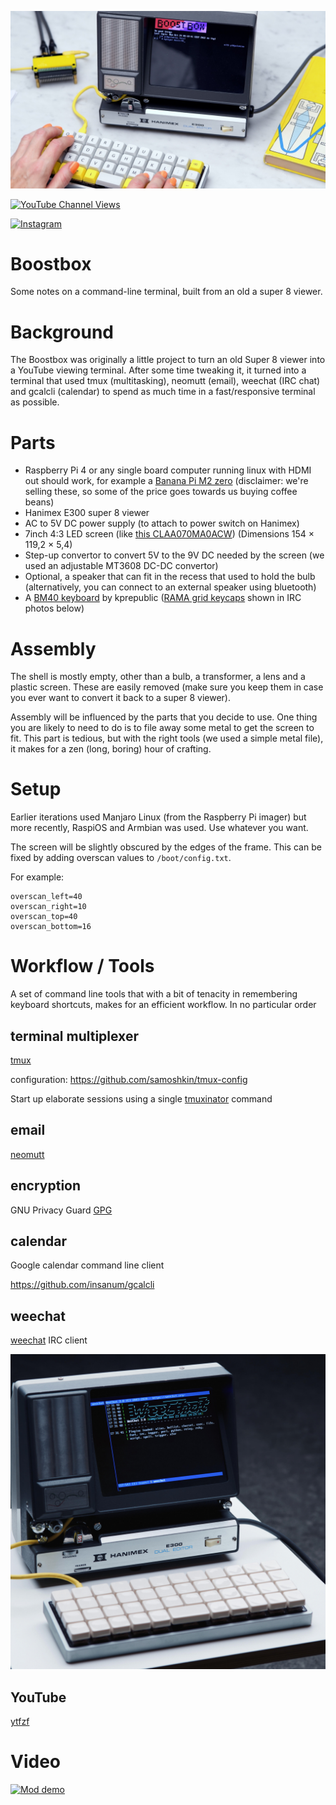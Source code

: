 ![Action Shot](/images/OscilloscopeBoostbox.jpg)


[![YouTube Channel Views](https://img.shields.io/youtube/channel/views/UCz5BOU9J9pB_O0B8-rDjCWQ?label=YouTube&style=social)](https://www.youtube.com/channel/UCz5BOU9J9pB_O0B8-rDjCWQ)

[![Instagram](https://img.shields.io/badge/Instagram-E4405F?style=for-the-badge&logo=instagram&logoColor=white)](https://www.instagram.com/v_e_e_b/)

# Boostbox

Some notes on a command-line terminal, built from an old a super 8 viewer.

# Background

The Boostbox was originally a little project to turn an old Super 8 viewer into a YouTube viewing terminal. After some time tweaking it, it turned into a terminal that used tmux (multitasking), neomutt (email), weechat (IRC chat) and gcalcli (calendar) to spend as much time in a fast/responsive terminal as possible.

# Parts
- Raspberry Pi 4 or any single board computer running linux with HDMI out should work, for example a [Banana Pi M2 zero](https://www.veeb.ch/store/p/banana-pi-m2-zero) (disclaimer: we're selling these, so some of the price goes towards us buying coffee beans)
- Hanimex E300 super 8 viewer
- AC to 5V DC power supply (to attach to power switch on Hanimex)
- 7inch 4:3 LED screen (like [this CLAA070MA0ACW](https://www.aliexpress.com/item/1005004454598585.html)) (Dimensions 154 × 119,2 × 5,4)
- Step-up convertor to convert 5V to the 9V DC needed by the screen (we used an adjustable MT3608 DC-DC convertor)
- Optional, a speaker that can fit in the recess that used to hold the bulb (alternatively, you can connect to an external speaker using bluetooth)
- A [BM40 keyboard](https://kprepublic.com/products/bm40-rgb-40-hot-swap-custom-mechanical-keyboard-pcb-qmk-underglow-type-c-planck?variant=40660715536547) by kprepublic ([RAMA grid keycaps](https://ramaworks.store/products/grid-set-a) shown in IRC photos below)
# Assembly

The shell is mostly empty, other than a bulb, a transformer, a lens and a plastic screen. These are easily removed (make sure you keep them in case you ever want to convert it back to a super 8 viewer).

Assembly will be influenced by the parts that you decide to use. One thing you are likely to need to do is to file away some metal to get the screen to fit. This part is tedious, but with the right tools (we used a simple metal file), it makes for a zen (long, boring) hour of crafting.

# Setup

Earlier iterations used Manjaro Linux (from the Raspberry Pi imager) but more recently, RaspiOS and Armbian was used. Use whatever you want.

The screen will be slightly obscured by the edges of the frame. This can be fixed by adding overscan values to `/boot/config.txt`.

For example:

```
overscan_left=40
overscan_right=10
overscan_top=40
overscan_bottom=16
```

# Workflow / Tools

A set of command line tools that with a bit of tenacity in remembering keyboard shortcuts, makes for an efficient workflow. In no particular order

## terminal multiplexer

[tmux](https://github.com/tmux/tmux/wiki)

configuration: https://github.com/samoshkin/tmux-config

Start up elaborate sessions using a single [tmuxinator](https://github.com/tmuxinator/tmuxinator) command

## email

[neomutt](https://github.com/neomutt/neomutt)

## encryption

GNU Privacy Guard [GPG](https://gnupg.org/)

## calendar

Google calendar command line client

https://github.com/insanum/gcalcli

## weechat

[weechat](https://github.com/weechat/weechat) IRC client

![Action Shot](/images/ircterminal.jpg)
## YouTube

[ytfzf](https://github.com/pystardust/ytfzf)

# Video

[![Mod demo](http://img.youtube.com/vi/I5iHMEqll0Q/0.jpg)](http://www.youtube.com/watch?v=I5iHMEqll0Q "Video Title")


